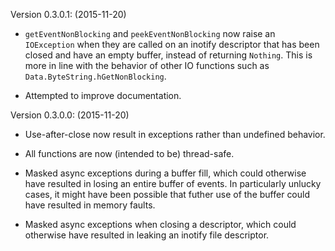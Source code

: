 Version 0.3.0.1:  (2015-11-20)
  * `getEventNonBlocking` and `peekEventNonBlocking` now raise an
    `IOException` when they are called on an inotify descriptor that
    has been closed and have an empty buffer,  instead of returning
    `Nothing`.  This is more in line with the behavior of other IO
    functions such as `Data.ByteString.hGetNonBlocking`.

  * Attempted to improve documentation.

Version 0.3.0.0:  (2015-11-20)
  * Use-after-close now result in exceptions rather than undefined behavior.

  * All functions are now (intended to be) thread-safe.

  * Masked async exceptions during a buffer fill,  which could otherwise
    have resulted in losing an entire buffer of events.   In particularly
    unlucky cases, it might have been possible that futher use of the buffer
    could have resulted in memory faults.

  * Masked async exceptions when closing a descriptor,  which could otherwise
    have resulted in leaking an inotify file descriptor.
